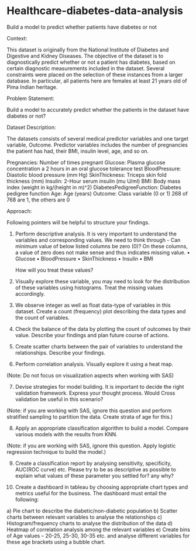 # Healthcare-diabetes-data-analysis
Build a model to predict whether patients have diabetes or not

Context:

This dataset is originally from the National Institute of Diabetes and Digestive and Kidney Diseases. The objective of the dataset is to diagnostically predict whether or not a patient has diabetes, based on certain diagnostic measurements included in the dataset. Several constraints were placed on the selection of these instances from a larger database. In particular, all patients here are females at least 21 years old of Pima Indian heritage.

Problem Statement:

Build a model to accurately predict whether the patients in the dataset have diabetes or not?

Dataset Description:

The datasets consists of several medical predictor variables and one target variable, Outcome. Predictor variables includes the number of pregnancies the patient has had, their BMI, insulin level, age, and so on.


Pregnancies: Number of times pregnant
Glucose: Plasma glucose concentration a 2 hours in an oral glucose tolerance test
BloodPressure: Diastolic blood pressure (mm Hg)
SkinThickness: Triceps skin fold thickness (mm)
Insulin: 2-Hour serum insulin (mu U/ml)
BMI: Body mass index (weight in kg/(height in m)^2)
DiabetesPedigreeFunction: Diabetes pedigree function
Age: Age (years)
Outcome: Class variable (0 or 1) 268 of 768 are 1, the others are 0

Approach:

Following pointers will be helpful to structure your findings.   

1.	Perform descriptive analysis. It is very important to understand the variables and corresponding values. We need to think through - Can minimum value of below listed columns be zero (0)? On these columns, a value of zero does not make sense and thus indicates missing value.
•	Glucose
•	BloodPressure
•	SkinThickness
•	Insulin
•	BMI

      How will you treat these values?

2.	Visually explore these variable, you may need to look for the distribution of these variables using histograms. Treat the missing values accordingly.

3.	 We observe integer as well as float data-type of variables in this dataset. Create a count (frequency) plot describing the data types and the count of variables. 


4.	Check the balance of the data by plotting the count of outcomes by their value. Describe your findings and plan future course of actions.

5.	Create scatter charts between the pair of variables to understand the relationships. Describe your findings.

6.	Perform correlation analysis. Visually explore it using a heat map.

(Note: Do not focus on visualization aspects when working with SAS)

7.	Devise strategies for model building. It is important to decide the right validation framework. Express your thought process. Would Cross validation be useful in this scenario?

(Note: if you are working with SAS, ignore this question and perform stratified sampling to partition the data. Create strata of age for this.)

8.	Apply an appropriate classification algorithm to build a model. Compare various models with the results from KNN.

(Note: if you are working with SAS, ignore this question. Apply logistic regression technique to build the model.)

9.	Create a classification report by analysing sensitivity, specificity, AUC(ROC curve) etc. Please try to be as descriptive as possible to explain what values of these parameter you settled for? any why?

10.	Create a dashboard in tableau by choosing appropriate chart types and metrics useful for the business. The dashboard must entail the following: 

a)	Pie chart to describe the diabetic/non-diabetic population
b)	Scatter charts between relevant variables to analyse the relationships
c)	Histogram/frequency charts to analyse the distribution of the data
d)	Heatmap of correlation analysis among the relevant variables
e)	Create bins of Age values – 20-25, 25-30, 30-35 etc. and analyse different variables for these age brackets using a bubble chart. 

